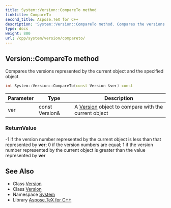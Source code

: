 ```yaml
---
title: System::Version::CompareTo method
linktitle: CompareTo
second_title: Aspose.TeX for C++
description: 'System::Version::CompareTo method. Compares the versions represented by the current object and the specified object in C++.'
type: docs
weight: 800
url: /cpp/system/version/compareto/
---
```

## Version::CompareTo method


Compares the versions represented by the current object and the specified object.

```cpp
int System::Version::CompareTo(const Version &ver) const
```


| Parameter | Type | Description |
| --- | --- | --- |
| ver | const Version\& | A [Version](../) object to compare with the current object |

### ReturnValue

-1 if the version number represented by the current object is less than that represented by **ver**; 0 if the version numbers are equal; 1 if the version number represented by the current object is greater than the value represented by **ver**

## See Also

* Class [Version](../)
* Class [Version](../)
* Namespace [System](../../)
* Library [Aspose.TeX for C++](../../../)
